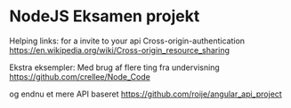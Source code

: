 # NodeJS Eksamen projekt

Helping links: for a invite to your api
Cross-origin-authentication
https://en.wikipedia.org/wiki/Cross-origin_resource_sharing

Ekstra eksempler: Med brug af flere ting fra undervisning
https://github.com/crellee/Node_Code

og endnu et mere API baseret
https://github.com/roije/angular_api_project